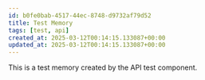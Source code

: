 ```yaml
---
id: b0fe0bab-4517-44ec-8748-d9732af79d52
title: Test Memory
tags: [test, api]
created_at: 2025-03-12T00:14:15.133087+00:00
updated_at: 2025-03-12T00:14:15.133087+00:00
---
```


This is a test memory created by the API test component.